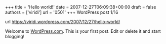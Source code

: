 +++
title = 'Hello world!'
date = 2007-12-27T06:09:38+00:00
draft = false
authors = ['viridi']
url = '0501'
+++
WordPress post 1/16 <!--more-->

url https://viridi.wordpress.com/2007/12/27/hello-world/

Welcome to [WordPress.com](http://wordpress.com/). This is your first post. Edit or delete it and start blogging!
